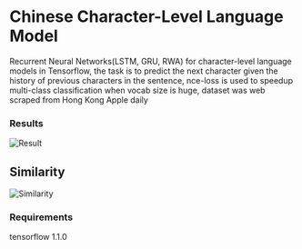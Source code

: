 # Chinese Character-Level Language Model
Recurrent Neural Networks(LSTM, GRU, RWA) for character-level language models in Tensorflow, the task is to predict the next character given the history of previous characters in the sentence, nce-loss is used to speedup multi-class classification when vocab size is huge, dataset was web scraped from Hong Kong Apple daily

### Results
![Result](/result.jpg)

## Similarity
![Similarity](/similarity.png)

### Requirements
tensorflow 1.1.0
